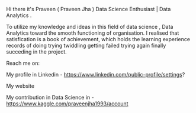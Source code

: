 Hi there it's Praveen ( Praveen Jha )
Data Science Enthusiast | Data Analytics .


To utilize my knowledge and ideas in this field of data science , Data Analytics toward the smooth functioning of organisation.
I realised that satisfication is a book of achievement, which holds the learning experience records of doing trying twiddling getting failed trying
again finally succeding in the project.


Reach me on:

My profile in Linkedin - https://www.linkedin.com/public-profile/settings?

My website 

My contribution in Data Science in -https://www.kaggle.com/praveenjha1993/account
